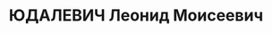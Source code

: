 ---
title: ЮДАЛЕВИЧ Леонид Моисеевич
description: "Род. в 1910, Томская губ., г. Мариинск, еврей, обр.: среднее. В 1936\
  \ осужден на 1, 5 года принудработ за допущение несчастных случаев на шахте в Черногорских\
  \ Копях. главный инженер шахты № 3 Черногорского рудника. \n  Арестован 31.01.1937.\
  \ Обв. по ст. 58-10, 58-11 УК РСФСР. Приговор: ВК ВС СССР, 19.04.1937 – ВМН. Расстрелян\
  \ 19.04.1937, в г. Красноярске. \n  Реабилитирован ВК ВС СССР 16.12.1958"
---